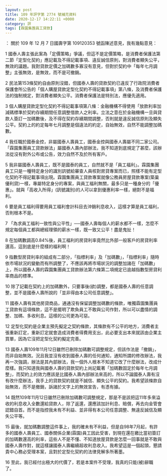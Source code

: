 ```yaml
---
layout: post
title: 109 年評字第 2774 號補充資料
date: 2020-12-17 14:22:11 +0000
category: 評
tags: [霖園集團員工貸款]
---
```


：
關於 109 年 12 月 7 日國壽字第 109120353 號函陳述意見，我有幾點意見：

1	國泰人壽主張此案為「定價策略」爭議，但這不是定價策略，是消費者保護法第二節「定型化契約」應記載及不得記載事項、違反誠信原則，對消費者顯失公平，無效的議題。我對貸款定價之加碼數多寡沒有意見，但對於契約中「每年七月調整」主張無效，是無效，而不是可撤銷。

2	民法第153條契約自由原則沒錯，但國泰人壽的貸款契約已違反了行政院消費者保護會所公告的「個人購屋貸款定型化契約不得記載事項」第八條，及消費者保護法的強制規定，對消費者顯失公平。消費者保護法是特別法，應優先適用。

3	個人購屋貸款定型化契約不得記載事項第八條：金融機構不得使用「放款利率加減碼標準於契約存續期間任意調整借款人之利率。立法之意在於金融機構一旦與貸款人簽訂一加碼數後，及不得在契約存續期間調整，否則就是違反誠信原則及顯失公平。契約上的約定每年七月調整是個違法的約定，自始無效，自然不能調整加碼數。

4	我任職於國泰金控，非屬國泰人壽員工，國泰金控與國泰人壽屬不同二家公司。「霖園集團員工貸款辦法」屬國泰人壽內部辦法，我不知道到底規定了甚麼，該辦法從沒有對外公布或公告，效力自然不及於所有客戶。


5	我非屬國泰人壽員工，既不是國泰的員工，自然就不是「員工福利」。霖園集團員工只是一種特定身分的識別訊號給審查人員核對房貸專案而已，照樣不能有定型化契約不得記載事項出現。霖園集團員工貸款專案就像公務員房屋貸款專案(築巢優利貸)一樣，專屬特定身分的專案，與員工福利無關，最多只是一種身分的「優惠」。就與「高收入所得」(訊號識別)的人可以拿到優惠利率一樣，絕對不是福利。

6	要是員工福利得要用員工福利會計科目去沖銷利息收入，這樣才算是員工福利，否則根本不是。

7	「為求員工福利一致性與公平性」──國泰人壽每個人的薪水都不一樣，怎麼不規定每個員工都與總經理領的薪水一樣，既一致又公平！盡是鬼扯！

8	在加碼數調高0.84%後，員工福利的房貸利率竟然比外部一般客戶的房貸利率還高，這到底是什麼樣的福利啊！

9	指數型房貸利率的組成有二部分，「指標利率」及「加碼數」，「指標利率」隨時依市場狀況的變動而有所調整了，不應該再將市場狀況的調整加諸在「加碼數」上，所以國泰人壽的霖園集團員工貸款辦法第六條第二項規定已逾越指數型房貸利率商品的標準。

10	除了記載在契約上的加碼數外，只要事後(欲)調整，都是國泰人壽的任意調整，並不是國泰人壽所說的「並非得由本公司任意調整」。

11	國泰人壽有其他房貸商品，通通沒有保留調整加碼數的條款，唯獨霖園集團員工貸款有這項條款，這不是擺明了欺負員工不敢與公司作對，所以可以盡情的調整、加碼、多收利息。這樣的公司更為可惡。

12	定型化契約是企業主預先擬定之契約條款，其條款有不公平的地方，消費者主張重新訂定，重新訂定就會造成消費者得費用支出，此必要支出本來就該由企業主買單，因為它沒把定型化契約擬定完善。

13	國泰人壽109年11月12日雖然已刪除加碼數可調整規定，但該作法是「撤銷」，而非自始無效。況且我並沒有收到國泰人壽的任何通知，通知所謂的修改辦法，我再一次強調，辦法是其內部辦法，我一個外人根本不知道它改了什麼辦法，改成什麼樣。我只知道我與國泰人壽的貸款契約上尚記載著「加碼數固定於每年七月調整」，而契約上的效力應該是比國泰人壽內部辦法來高的，所以不論國泰人壽有沒有改什麼辦法，我手上的貸款契約就是不誠信、顯失公平的契約。我希望該條款自始無效，而不是撤銷，訴諸於文字上的無效宣告，有憑有據。

14	既然109年11月12日雖然已刪除加碼數可調整規定，那是不是該把這11年多來溢收的利息收入全數還給貸款人，除了返還，還應該加計利息、賠償，再去向金管會認錯自首。而不是指控我未有不利益、並非得有本公司任意調整、無違反誠信及顯失公平等。

15	最後，就加碼數調整這件事上，我的確未有不利益，但是自98年7月起，有許多的國泰人壽員工、國泰關係企業(霖園)員工因此受害，到現在還在繳比當初簽訂的加碼數還高的利率，這些人不是不懂、不知道放屋貸款是怎麼一回事就是不敢與國泰人壽作對，就這樣讓國泰人壽繼續超收利息收入。我希望這是一個起頭，懇請  貴中心務必受理本案，且對於定型化契約的法律見解多所著墨。

16	至此，我已經付出極大的代價了，若是本案件不受理，我真的只能(被)辭職了。
